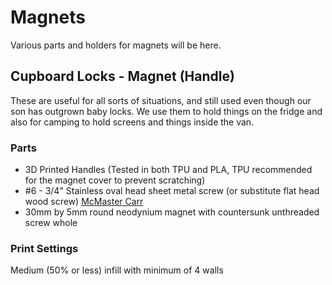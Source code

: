 # Magnets 
Various parts and holders for magnets will be here.

## Cupboard Locks - Magnet (Handle) 
These are useful for all sorts of situations, and still used even though our son has outgrown baby locks. We use them to hold things on the fridge and also for camping to hold screens and things inside the van.

### Parts 
- 3D Printed Handles (Tested in both TPU and PLA, TPU recommended for the magnet cover to prevent scratching)
- #6 - 3/4" Stainless oval head sheet metal screw (or substitute flat head wood screw) [McMaster Carr](https://www.mcmaster.com/catalog/127/3216/)
- 30mm by 5mm round neodynium magnet with countersunk unthreaded screw whole

### Print Settings 
Medium (50% or less) infill with minimum of 4 walls

